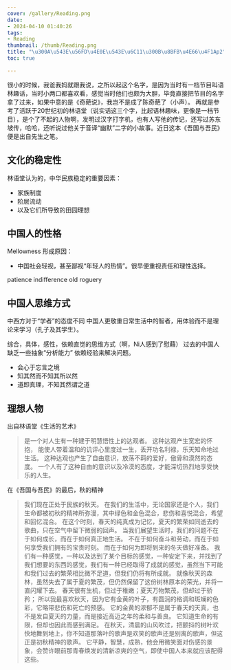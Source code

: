 ```yaml
---
cover: /gallery/Reading.png
date:
- 2024-04-10 01:40:26
tags:
- Reading
thumbnail: /thumb/Reading.png
title: "\u300A\u543E\u56FD\u4E0E\u543E\u6C11\u300B\u8BFB\u4E66\u4F1Ap2"
toc: true

---
```


很小的时候，我爸我妈就跟我说，之所以起这个名字，是因为当时有一档节目叫语林趣话，当时小两口都喜欢看，感觉当时他们也颇为大胆，毕竟直接把节目的名字拿了过来，如果中意的是《奇葩说》，我岂不是成了陈奇葩了（小声）。
再就是参考了活跃于20世纪初的林语堂（说实话这三个字，比起语林趣味，更像是一档节目），是个了不起的人物啊，发明过汉字打字机，也有人写他的传记，还写过苏东坡传，哈哈，还听说过他关于音译“幽默”二字的小故事。近日这本《吾国与吾民》便是出自先生之笔。
## 文化的稳定性
林语堂认为的，中华民族稳定的重要因素：
- 家族制度
- 阶层流动
- 以及它们所导致的田园理想

## 中国人的性格
Mellowness
形成原因：
- 中国社会轻视，甚至鄙视“年轻人的热情”。很早便重视责任和理性选择。

patience
indifference
old roguery

## 中国人思维方式
中西方对于“学者”的态度不同
中国人更敬重日常生活中的智者，用体验而不是理论来学习（孔子及其学生）。

综合，具体，感性，依赖直觉的思维方式（啊，Ni人感到了慰藉）
过去的中国人缺乏一些抽象“分析能力”
依赖经验来解决问题。
- 会心于忘言之境
- 知其然而不知其所以然
- 道即真理，不知其然谓之道

## 理想人物
出自林语堂《生活的艺术》
> 是一个对人生有一种建于明慧悟性上的达观者。
> 这种达观产生宽宏的怀抱， 能使人带着温和的讥评心里度过一生，丢开功名利禄，乐天知命地过生活。
> 这种达观也产生了自由意识，放荡不羁的爱好，傲骨和漠然的态度。
> 一个人有了这种自由的意识以及冷漠的态度，才能深切热烈地享受快乐的人生。

在《吾国与吾民》的最后，秋的精神
> 我们现在正处于民族的秋天。
> 在我们的生活中，无论国家还是个人，我们生命都被初秋的精神所弥漫，其中绿色和金色混合，悲伤和喜悦混合，希望和回忆混合。
> 在这个时刻，春天的纯真成为记忆，夏天的繁荣如同逝去的歌曲，只在空气中留下微弱的回声。
> 当我们展望生活时，我们的问题不在于如何成长，而在于如何真正地生活。
> 不在于如何奋斗和劳动，而在于如何享受我们拥有的宝贵时刻。
> 而在于如何为即将到来的冬天做好准备。
> 我们有一种感觉，一种以及达到了某个目标的感觉，一种安定下来，并找到了我们想要的东西的感觉，我们有一种已经取得了成就的感觉，虽然当下可能和我们过去的繁荣相比微不足道，但我们仍将有所成就。
> 就像秋天的森林，虽然失去了属于夏的繁茂，但仍然保留了这份树林原本的荣光，并将一直闪耀下去。
> 春天很有生机，但过于稚嫩；夏天万物繁茂，但却过于骄矜；
> 所以我最喜欢秋天，因为它有金黄的叶子，有圆润的格调和斑斓的色彩，它略带悲伤和死亡的预感。
> 它的金黄的浓郁不是属于春天的天真，也不是发自夏天的力量，而是接近高迈之年的柔和与善良。
> 它知道生命的有限，但却也因此而感到满足。
> 在秋天，清晨的山风吹过，把颤抖的树叶欢快地舞到地上，你不知道那落叶的歌声是欢笑的歌声还是别离的歌声，但这正是初秋精神的歌声。
> 它平静，智慧，成熟，他会用微笑面对伤感的景象，会赞许眼前那青春焕发的清新凉爽的空气，即使中国人本来就应该配得这些。

